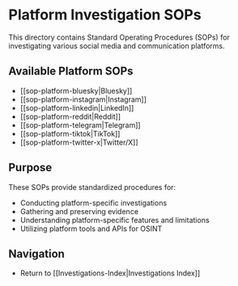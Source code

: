 # Platform Investigation SOPs

This directory contains Standard Operating Procedures (SOPs) for investigating various social media and communication platforms.

## Available Platform SOPs

- [[sop-platform-bluesky|Bluesky]]
- [[sop-platform-instagram|Instagram]]
- [[sop-platform-linkedin|LinkedIn]]
- [[sop-platform-reddit|Reddit]]
- [[sop-platform-telegram|Telegram]]
- [[sop-platform-tiktok|TikTok]]
- [[sop-platform-twitter-x|Twitter/X]]

## Purpose

These SOPs provide standardized procedures for:
- Conducting platform-specific investigations
- Gathering and preserving evidence
- Understanding platform-specific features and limitations
- Utilizing platform tools and APIs for OSINT

## Navigation

- Return to [[Investigations-Index|Investigations Index]]
